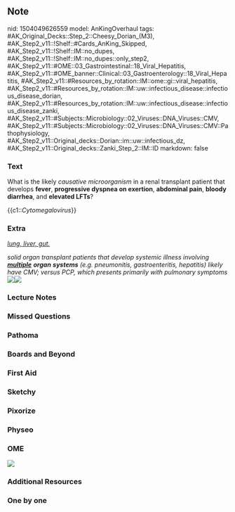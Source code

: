 ## Note
nid: 1504049626559
model: AnKingOverhaul
tags: #AK_Original_Decks::Step_2::Cheesy_Dorian_(M3), #AK_Step2_v11::!Shelf::#Cards_AnKing_Skipped, #AK_Step2_v11::!Shelf::IM::no_dupes, #AK_Step2_v11::!Shelf::IM::no_dupes::only_step2, #AK_Step2_v11::#OME::03_Gastrointestinal::18_Viral_Hepatitis, #AK_Step2_v11::#OME_banner::Clinical::03_Gastroenterology::18_Viral_Hepatitis, #AK_Step2_v11::#Resources_by_rotation::IM::ome::gi::viral_hepatitis, #AK_Step2_v11::#Resources_by_rotation::IM::uw::infectious_disease::infectious_disease_dorian, #AK_Step2_v11::#Resources_by_rotation::IM::uw::infectious_disease::infectious_disease_zanki, #AK_Step2_v11::#Subjects::Microbiology::02_Viruses::DNA_Viruses::CMV, #AK_Step2_v11::#Subjects::Microbiology::02_Viruses::DNA_Viruses::CMV::Pathophysiology, #AK_Step2_v11::Original_decks::Dorian::im::uw::infectious_dz, #AK_Step2_v11::Original_decks::Zanki_Step_2::IM::ID
markdown: false

### Text
What is the likely <i>causative microorganism</i> in a renal
transplant patient that develops <b>fever</b>, <b>progressive
dyspnea on exertion</b>, <b>abdominal pain</b>, <b>bloody</b>
<b>diarrhea</b>, and <b>elevated LFTs</b>?
<div>
  {{c1::<i>Cytomegalovirus</i>}}
</div>

### Extra
<i><u>lung, liver, gut.</u></i>
<div>
  <i>solid organ transplant patients that develop systemic illness
  involving <u><b>multiple</b></u> <b>organ</b> <b>systems</b>
  (e.g. pneumonitis, gastroenteritis, hepatitis) likely have CMV;
  versus PCP, which presents primarily with pulmonary symptoms</i>
  <div>
    <i><img src="paste-21023864914270.jpg"><img src=
    "paste-21230023344478.jpg"></i>
  </div>
</div>

### Lecture Notes


### Missed Questions


### Pathoma


### Boards and Beyond


### First Aid


### Sketchy


### Pixorize


### Physeo


### OME
<div class="ome-widget">
  <a href=
  "https://onlinemeded.org/spa/gastroenterology/viral-hepatitis/acquire?ref=anki">
  <img src="_OME_AnkiFlashcards_Lesson_5.png"></a>
</div>

### Additional Resources


### One by one

